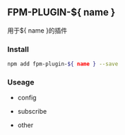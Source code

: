 ## FPM-PLUGIN-${ name }
用于${ name }的插件

### Install
```bash
npm add fpm-plugin-${ name } --save
```

### Useage

- config

- subscribe

- other